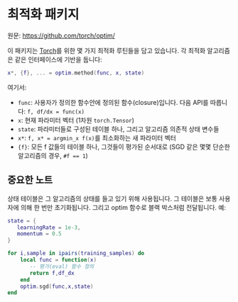 # 최적화 패키지

원문: <https://github.com/torch/optim/>

이 패키지는 [Torch](https://github.com/torch/torch7/blob/master/README.md)를 위한 몇 가지 최적화 루틴들을 담고 있습니다.
각 최적화 알고리즘은 같은 인터페이스에 기반을 둡니다:

```lua
x*, {f}, ... = optim.method(func, x, state)
```

여기서:

* `func`: 사용자가 정의한 함수안에 정의된 함수(closure)입니다. 다음 API를 따릅니다: `f, df/dx = func(x)`
* `x`: 현재 파라미터 벡터 (1차원 `torch.Tensor`)
* `state`: 파라미터들로 구성된 테이블 하나, 그리고 알고리즘 의존적 상태 변수들
* `x*`: `f, x* = argmin_x f(x)`를 최소화하는 새 파라미터 벡터
* `{f}`: 모든 f 값들의 테이블 하나, 그것들이 평가된 순서대로 (SGD 같은 몇몇 단순한 알고리즘의 경우, `#f == 1`)

## 중요한 노트

상태 테이블은 그 알고리즘의 상태를 들고 있기 위해 사용됩니다.
그 테이블은 보통 사용자에 의해 한 번만 초기화됩니다. 그리고 optim 함수로 블랙 박스처럼 전달됩니다.
예:

```lua
state = {
   learningRate = 1e-3,
   momentum = 0.5
}

for i,sample in ipairs(training_samples) do
    local func = function(x)
       -- 평가(eval) 함수 정의
       return f,df_dx
    end
    optim.sgd(func,x,state)
end
```
